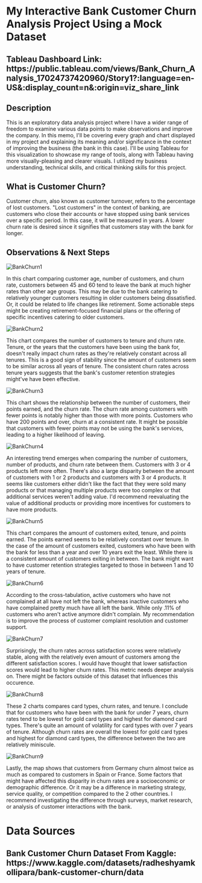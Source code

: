 # My Interactive Bank Customer Churn Analysis Project Using a Mock Dataset

<h2>Tableau Dashboard Link: https://public.tableau.com/views/Bank_Churn_Analysis_17024737420960/Story1?:language=en-US&:display_count=n&:origin=viz_share_link</h2>

<h2>Description</h2>
This is an exploratory data analysis project where I have a wider range of freedom to examine various data points to make observations and improve the company. In this memo, I'll be covering every graph and chart displayed in my project and explaining its meaning and/or significance in the context of improving the business (the bank in this case). I'll be using Tableau for this visualization to showcase my range of tools, along with Tableau having more visually-pleasing and clearer visuals. I utilized my business understanding, technical skills, and critical thinking skills for this project. 

<h2>What is Customer Churn?</h2>
Customer churn, also known as customer turnover, refers to the percentage of lost customers. "Lost customers" in the context of banking, are customers who close their accounts or have stopped using bank services over a specific period. In this case, it will be measured in years. A lower churn rate is desired since it signifies that customers stay with the bank for longer.

<h2>Observations & Next Steps</h2>

![BankChurn1](https://github.com/javamesql/Bank-Churn-Analysis-Project/assets/141413672/72d19835-3b83-4603-b759-1aee8d2e4832)

In this chart comparing customer age, number of customers, and churn rate, customers between 45 and 60 tend to leave the bank at much higher rates than other age groups. This may be due to the bank catering to relatively younger customers resulting in older customers being dissatisfied. Or, it could be related to life changes like retirement. Some actionable steps might be creating retirement-focused financial plans or the offering of specific incentives catering to older customers.

![BankChurn2](https://github.com/javamesql/Bank-Churn-Analysis-Project/assets/141413672/1fd6bcaa-ae99-4141-a170-bf1270761c75)

This chart compares the number of customers to tenure and churn rate. Tenure, or the years that the customers have been using the bank for, doesn't really impact churn rates as they're relatively constant across all tenures. This is a good sign of stability since the amount of customers seem to be similar across all years of tenure. The consistent churn rates across tenure years suggests that the bank's customer retention strategies might've have been effective.

![BankChurn3](https://github.com/javamesql/Bank-Churn-Analysis-Project/assets/141413672/bbdff935-418d-40dc-acc8-06392f4cffa6)

This chart shows the relationship between the number of customers, their points earned, and the churn rate. The churn rate among customers with fewer points is notably higher than those with more points. Customers who have 200 points and over, churn at a consistent rate. It might be possible that customers with fewer points may not be using the bank's services, leading to a higher likelihood of leaving.

![BankChurn4](https://github.com/javamesql/Bank-Churn-Analysis-Project/assets/141413672/e80329fe-2a8a-4776-9e80-41e1e3c072d9)

An interesting trend emerges when comparing the number of customers, number of products, and churn rate between them. Customers with 3 or 4 products left more often. There's also a large disparity between the amount of customers with 1 or 2 products and customers with 3 or 4 products. It seems like customers either didn't like the fact that they were sold many products or that managing multiple products were too complex or that additional services weren't adding value. I'd recommend reevaluating the value of additional products or providing more incentives for customers to have more products.

![BankChurn5](https://github.com/javamesql/Bank-Churn-Analysis-Project/assets/141413672/2160598d-e5dc-48eb-9945-2bb7f81366a4)

This chart compares the amount of customers exited, tenure, and points earned. The points earned seems to be relatively constant over tenure. In the case of the amount of customers exited, customers who have been with the bank for less than a year and over 10 years exit the least. While there is a consistent amount of customers exiting in between. The bank might want to have customer retention strategies targeted to those in between 1 and 10 years of tenure.

![BankChurn6](https://github.com/javamesql/Bank-Churn-Analysis-Project/assets/141413672/2b86b43d-3a22-44d6-b123-a31d8d6e54ab)

According to the cross-tabulation, active customers who have not complained at all have not left the bank, whereas inactive customers who have complained pretty much have all left the bank. While only .11% of customers who aren't active anymore didn't complain. My recommendation is to improve the process of customer complaint resolution and customer support.

![BankChurn7](https://github.com/javamesql/Bank-Churn-Analysis-Project/assets/141413672/30de7f4d-f63b-4775-bc80-5461c5b029e2)

Surprisingly, the churn rates across satisfaction scores were relatively stable, along with the relatively even amount of customers among the different satisfaction scores. I would have thought that lower satisfaction scores would lead to higher churn rates. This metric needs deeper analysis on. There might be factors outside of this dataset that influences this occurence.

![BankChurn8](https://github.com/javamesql/Bank-Churn-Analysis-Project/assets/141413672/399a3049-5703-4418-adc0-682113265aab)

These 2 charts compares card types, churn rates, and tenure. I conclude that for customers who have been with the bank for under 7 years, churn rates tend to be lowest for gold card types and highest for diamond card types. There's quite an amount of volatility for card types with over 7 years of tenure. Although churn rates are overall the lowest for gold card types and highest for diamond card types, the difference between the two are relatively miniscule.

![BankChurn9](https://github.com/javamesql/Bank-Churn-Analysis-Project/assets/141413672/0bf1eab7-7629-461c-9698-6a764da1977d)

Lastly, the map shows that customers from Germany churn almost twice as much as compared to customers in Spain or France. Some factors that might have affected this disparity in churn rates are a socioeconomic or demographic difference. Or it may be a difference in marketing strategy, service quality, or competition compared to the 2 other countries. I recommend investigating the difference through surveys, market research, or analysis of customer interactions with the bank.

<h1>Data Sources</h1>
<h2>Bank Customer Churn Dataset From Kaggle: https://www.kaggle.com/datasets/radheshyamkollipara/bank-customer-churn/data</h2>


